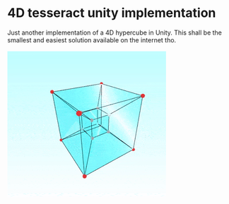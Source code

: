 # 4D tesseract unity implementation
 Just another implementation of a 4D hypercube in Unity. This shall be the smallest and easiest solution available on the internet tho.
 <br><br><img src= "Tess_with_mesh.gif">
 
